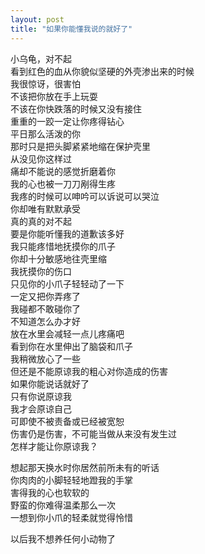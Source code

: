```yaml
---
layout: post
title: "如果你能懂我说的就好了"
---
```

小乌龟，对不起  
看到红色的血从你貌似坚硬的外壳渗出来的时候  
我很惊讶，很害怕  
不该把你放在手上玩耍  
不该在你快跌落的时候又没有接住  
重重的一跤一定让你疼得钻心  
平日那么活泼的你  
那时只是把头脚紧紧地缩在保护壳里  
从没见你这样过  
痛却不能说的感觉折磨着你  
我的心也被一刀刀剐得生疼  
我疼的时候可以呻吟可以诉说可以哭泣  
你却唯有默默承受  
真的真的对不起  
要是你能听懂我的道歉该多好  
我只能疼惜地抚摸你的爪子  
你却十分敏感地往壳里缩  
我抚摸你的伤口  
只见你的小爪子轻轻动了一下  
一定又把你弄疼了  
我碰都不敢碰你了  
不知道怎么办才好  
放在水里会减轻一点儿疼痛吧  
看到你在水里伸出了脑袋和爪子  
我稍微放心了一些  
但还是不能原谅我的粗心对你造成的伤害  
如果你能说话就好了  
只有你说原谅我  
我才会原谅自己  
可即使不被责备或已经被宽恕  
伤害仍是伤害，不可能当做从来没有发生过  
怎样才能让你原谅我？  

想起那天换水时你居然前所未有的听话  
你肉肉的小脚轻轻地蹬我的手掌  
害得我的心也软软的  
野蛮的你难得温柔那么一次  
一想到你小爪的轻柔就觉得怜惜  

以后我不想养任何小动物了  


							  
		
